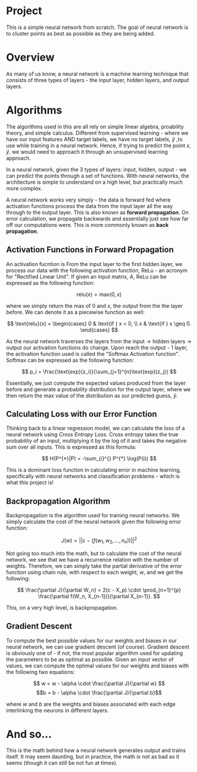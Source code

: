 # Project
This is a simple neural network from scratch. The goal of neural network is to cluster points as best as possible as they are being added.

# Overview
As many of us know, a neural network is a machine learning technique that consists of three types of layers - the input layer, hidden layers, and output layers. 

# Algorithms
The algorithms used in this are all rely on simple linear algebra, proability theory, and simple calculus. Different from supervised learning - where we have our input features AND target labels, we have no target labels, $\hat{y}$ ,to use while training in a neural network. Hence, if trying to predict the point ${x, \hat{y}}$, we would need to approach it through an unsupervised learning approach.

In a neural network, given the 3 types of layers: input, hidden, output - we can predict the points through a set of functions. With neural networks, the architecture is simple to understand on a high level, but practically much more complex.

A neural network works very simply - the data is forward fed where activation functions process the data from the input layer all the way through to the output layer. This is also known as **forward propagation**. On error calculation, we propagate backwards and essentially just see how far off our computations were. This is more commonly known as **back propagation**.

## Activation Functions in Forward Propagation
An activation fucntion is From the input layer to the first hidden layer, we process our data with the following activation function, ReLu - an acronym for "Rectified Linear Unit". If given an input matrix, $A$, ReLu can be expressed as the following function:

$$ \text{relu}(x) = \text{max}(0, x) $$

where we simply return the max of 0 and $x$, the output from the the layer before. We can denote it as a piecewise function as well:

$$
\text{relu}(x) =
    \begin{cases} 
    0 & \text{if } x < 0, \\
    x & \text{if } x \geq 0.
    \end{cases}
$$

As the neural network traverses the layers from the input -> hidden layers -> output our activation functions do change. Upon reach the output - 1 layer, the activation function used is called the "Softmax Activation function". Softmax can be expressed as the following function:

$$
p_i = \frac{\text{exp}(z_i)}{\sum_{j=1}^{n}\text{exp}(z_j)}
$$

Essentially, we just compute the expected values produced from the layer before and generate a probability distribution for the output layer, where we then return the max value of the distribution as our predicted guess, $\hat{y}$.

## Calculating Loss with our Error Function
Thinking back to a linear regression model, we can calculate the loss of a neural network using *Cross Entropy Loss*. Cross entropy takes the true probability of an input, multiplying it by the log of it and takes the negative sum over all inputs. This is expressed as this formula:

$$
H(P^{*}|P) = -\sum_{i}^{} P^{*} \log(P(i))
$$

This is a dominant loss function in calculating error in machine learning, specifically with neural networks and classification problems - which is what this project is!

## Backpropagation Algorithm
Backpropagation is the algorithm used for training neural networks. We simply calculate the cost of the neural network given the following error function:

$$J(w) = ||c - (f(w_1, w_2, ..., n_n))||^2$$

Not going too much into the math, but to calculate the cost of the neural network, we see that we have a recurrence relation with the number of weights. Therefore, we can simply take the partial derivative of the error function using chain rule, with respect to each weight, $w$, and we get the following:

$$
\frac{\partial J}{\partial W_n} = 2(c - X_p) \cdot \prod_{n=1}^{p} \frac{\partial f(W_n, X_{n-1})}{\partial X_{n-1}}.
$$

This, on a very high level, is backpropagation.

## Gradient Descent
To compute the best possible values for our weights and biases in our neural network, we can use gradient descent (of course). Gradient descent is obviously one of - if not, the most popular algorithm used for updating the parameters to be as optimal as possible. Given an input vector of values, we can compute the optimal values for our weights and biases with the following two equations:

$$
w = w - \alpha \cdot \frac{\partial J}{\partial w}
$$
$$b = b - \alpha \cdot \frac{\partial J}{\partial b}$$

where $w$ and $b$ are the weights and biases associated with each edge interlinking the neurons in different layers.

# And so...
This is the math behind how a neural network generates output and trains itself. It may seem daunting, but in practice, the math is not as bad as it seems (though it can still be not fun at times).